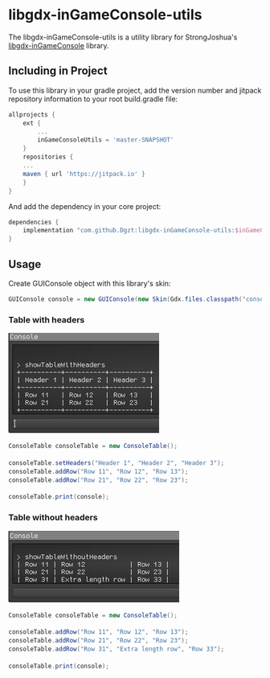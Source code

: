 # libgdx-inGameConsole-utils

The libgdx-inGameConsole-utils is a utility library for StrongJoshua's [libgdx-inGameConsole](https://github.com/StrongJoshua/libgdx-inGameConsole) library.

## Including in Project

To use this library in your gradle project, add the version number and jitpack repository information to your root build.gradle file:

```groovy
allprojects {
    ext {
    	...
        inGameConsoleUtils = 'master-SNAPSHOT'
    }
    repositories {
	...
	maven { url 'https://jitpack.io' }
    }
}
```
And add the dependency in your core project:
```groovy
dependencies {
    implementation "com.github.Dgzt:libgdx-inGameConsole-utils:$inGameConsoleUtils"
}
```

## Usage

Create GUIConsole object with this library's skin:

```java
GUIConsole console = new GUIConsole(new Skin(Gdx.files.classpath("console_utils_skin/uiskin.json")));
```

### Table with headers

![](images/table_with_headers.png)

```java
ConsoleTable consoleTable = new ConsoleTable();

consoleTable.setHeaders("Header 1", "Header 2", "Header 3");
consoleTable.addRow("Row 11", "Row 12", "Row 13");
consoleTable.addRow("Row 21", "Row 22", "Row 23");

consoleTable.print(console);
```

### Table without headers

![](images/table_without_headers.png)

```java
ConsoleTable consoleTable = new ConsoleTable();

consoleTable.addRow("Row 11", "Row 12", "Row 13");
consoleTable.addRow("Row 21", "Row 22", "Row 23");
consoleTable.addRow("Row 31", "Extra length row", "Row 33");

consoleTable.print(console);
```
